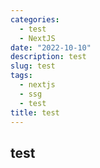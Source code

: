 ```yaml
---
categories:
  - test
  - NextJS
date: "2022-10-10"
description: test
slug: test
tags:
  - nextjs
  - ssg
  - test
title: test
---
```


## test
